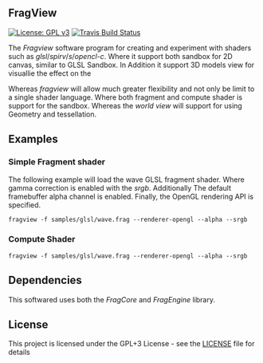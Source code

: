 ## FragView ##
[![License: GPL v3](https://img.shields.io/badge/License-GPLv3-blue.svg)](https://www.gnu.org/licenses/gpl-3.0)
[![Travis Build Status](https://travis-ci.org/voldien/fragview.svg?branch=master)](https://travis-ci.org/voldien/fragview)

The *Fragview* software program for creating and experiment with shaders such as *glsl*/*spirv*/*s*/*opencl-c*. Where it support both sandbox for 2D canvas, similar to GLSL Sandbox. In Addition it support 3D models view for visuallie the effect on the 

 Whereas *fragview* will allow much greater flexibility and not only be limit to a single
shader language. Where both fragment and compute shader is support for the sandbox. Whereas the _world view_  will support
for using Geometry and tessellation.

## Examples
### Simple Fragment shader
The following example will load the wave GLSL fragment shader. Where gamma correction is enabled with the *srgb*. Additionally
The default framebuffer alpha channel is enabled. Finally, the OpenGL rendering API is specified.
```
fragview -f samples/glsl/wave.frag --renderer-opengl --alpha --srgb
```
### Compute Shader
```
fragview -f samples/glsl/wave.frag --renderer-opengl --alpha --srgb
```

##  Dependencies ##
This softwared uses both the *FragCore* and *FragEngine* library.


## License
This project is licensed under the GPL+3 License - see the [LICENSE](LICENSE) file for details
